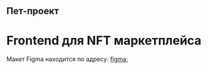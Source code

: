 ## Пет-проект 
# Frontend для NFT маркетплейса

Макет Figma находится по адресу: [figma](https://www.figma.com/file/MyU5cICauWUeeUqmqHeSGm/Crypter_-NFT-marketplace-kit);